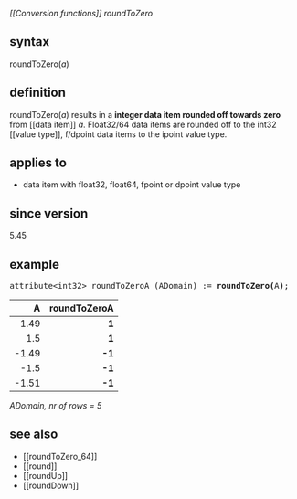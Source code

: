 *[[Conversion functions]] roundToZero*

## syntax

roundToZero(*a*)

## definition

roundToZero(*a*) results in a **integer data item rounded off towards zero** from [[data item]] *a*. Float32/64 data items are rounded off to the int32 [[value type]], f/dpoint data items to the ipoint value type.

## applies to

- data item with float32, float64, fpoint or dpoint value type

## since version

5.45

## example

<pre>
attribute&lt;int32&gt; roundToZeroA (ADomain) := <B>roundToZero(</B>A<B>)</B>;
</pre>

| A     |**roundToZeroA**|
|------:|---------------:|
| 1.49  | **1**          |
| 1.5   | **1**          |
| -1.49 | **-1**         |
| -1.5  | **-1**         |
| -1.51 | **-1**         |

*ADomain, nr of rows = 5*

## see also

- [[roundToZero_64]]
- [[round]]
- [[roundUp]]
- [[roundDown]]